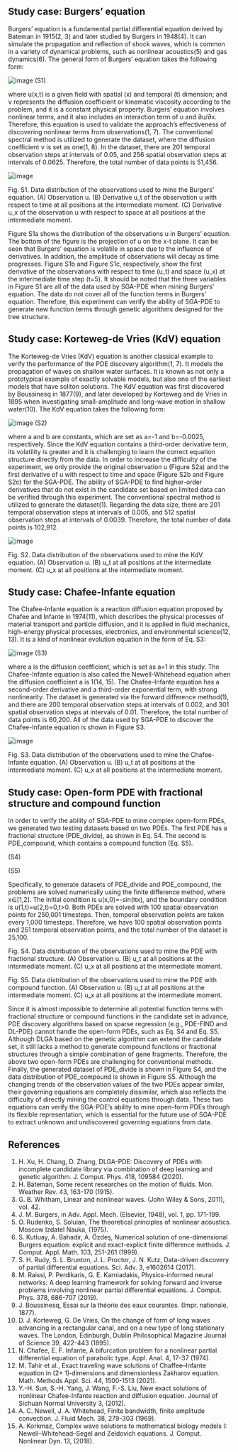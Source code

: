 ## Study case: Burgers’ equation
Burgers’ equation is a fundamental partial differential equation derived by Bateman in 1915(2, 3) and later studied by Burgers in 1948(4). It can simulate the propagation and reflection of shock waves, which is common in a variety of dynamical problems, such as nonlinear acoustics(5) and gas dynamics(6). The general form of Burgers’ equation takes the following form: 

	 
![image](https://user-images.githubusercontent.com/41933063/122323321-824c2780-cf59-11eb-9379-a955073d032a.png)
(S1)

where u(x,t) is a given field with spatial (x) and temporal (t) dimension; and ν represents the diffusion coefficient or kinematic viscosity according to the problem, and it is a constant physical property.
	Burgers’ equation involves nonlinear terms, and it also includes an interaction term of u and ∂u/∂x. Therefore, this equation is used to validate the approach’s effectiveness of discovering nonlinear terms from observations(1, 7). 
The conventional spectral method is utilized to generate the dataset, where the diffusion coefficient ν is set as one(1, 8). In the dataset, there are 201 temporal observation steps at intervals of 0.05, and 256 spatial observation steps at intervals of 0.0625. Therefore, the total number of data points is 51,456. 

![image](https://user-images.githubusercontent.com/41933063/122323338-8d06bc80-cf59-11eb-83f1-51f35567b5d3.png)

Fig. S1. Data distribution of the observations used to mine the Burgers’ equation. (A) Observation u. (B) Derivative u_t of the observation u with respect to time at all positions at the intermediate moment. (C) Derivative u_x of the observation u with respect to space at all positions at the intermediate moment.

Figure S1a shows the distribution of the observations u in Burgers’ equation. The bottom of the figure is the projection of u on the x-t plane. It can be seen that Burgers’ equation is volatile in space due to the influence of derivatives. In addition, the amplitude of observations will decay as time progresses. Figure S1b and Figure S1c, respectively, show the first derivative of the observations with respect to time (u_t) and space (u_x) at the intermediate time step (t=5). 
It should be noted that the three variables in Figure S1 are all of the data used by SGA-PDE when mining Burgers’ equation. The data do not cover all of the function terms in Burgers’ equation. Therefore, this experiment can verify the ability of SGA-PDE to generate new function terms through genetic algorithms designed for the tree structure.

## Study case: Korteweg-de Vries (KdV) equation
The Korteweg-de Vries (KdV) equation is another classical example to verify the performance of the PDE discovery algorithm(1, 7). It models the propagation of waves on shallow water surfaces. It is known as not only a prototypical example of exactly solvable models, but also one of the earliest models that have soliton solutions. The KdV equation was first discovered by Boussinesq in 1877(9), and later developed by Korteweg and de Vries in 1895 when investigating small-amplitude and long-wave motion in shallow water(10). The KdV equation takes the following form:

![image](https://user-images.githubusercontent.com/41933063/122323727-20d88880-cf5a-11eb-97d2-2d730c4eb758.png)
(S2)

where a and b are constants, which are set as a=-1 and b=-0.0025, respectively. 
Since the KdV equation contains a third-order derivative term, its volatility is greater and it is challenging to learn the correct equation structure directly from the data. In order to increase the difficulty of the experiment, we only provide the original observation u (Figure S2a) and the first derivative of u with respect to time and space (Figure S2b and Figure S2c) for the SGA-PDE. The ability of SGA-PDE to find higher-order derivatives that do not exist in the candidate set based on limited data can be verified through this experiment. 
The conventional spectral method is utilized to generate the dataset(1). Regarding the data size, there are 201 temporal observation steps at intervals of 0.005, and 512 spatial observation steps at intervals of 0.0039. Therefore, the total number of data points is 102,912.

![image](https://user-images.githubusercontent.com/41933063/122323752-29c95a00-cf5a-11eb-9fd8-abb6db85ef25.png)

Fig. S2. Data distribution of the observations used to mine the KdV equation. (A) Observation u. (B) u_t at all positions at the intermediate moment. (C) u_x at all positions at the intermediate moment.

## Study case: Chafee-Infante equation
The Chafee-Infante equation is a reaction diffusion equation proposed by Chafee and Infante in 1974(11), which describes the physical processes of material transport and particle diffusion, and it is applied in fluid mechanics, high-energy physical processes, electronics, and environmental science(12, 13). It is a kind of nonlinear evolution equation in the form of Eq. S3:

	 
![image](https://user-images.githubusercontent.com/41933063/122698393-d583ea00-d279-11eb-91d0-4dd71f27d221.png)
(S3)

where a is the diffusion coefficient, which is set as a=1 in this study. 
The Chafee-Infante equation is also called the Newell-Whitehead equation when the diffusion coefficient a is 1(14, 15). The Chafee-Infante equation has a second-order derivative and a third-order exponential term, with strong nonlinearity. The dataset is generated via the forward difference method(1), and there are 200 temporal observation steps at intervals of 0.002, and 301 spatial observation steps at intervals of 0.01. Therefore, the total number of data points is 60,200. All of the data used by SGA-PDE to discover the Chafee-Infante equation is shown in Figure S3.

![image](https://user-images.githubusercontent.com/41933063/122698418-dc126180-d279-11eb-8336-5081e223a490.png)
 
Fig. S3. Data distribution of the observations used to mine the Chafee-Infante equation. (A) Observation u. (B) u_t at all positions at the intermediate moment. (C) u_x at all positions at the intermediate moment.

## Study case: Open-form PDE with fractional structure and compound function
In order to verify the ability of SGA-PDE to mine complex open-form PDEs, we generated two testing datasets based on two PDEs. The first PDE has a fractional structure (PDE_divide), as shown in Eq. S4. The second is PDE_compound, which contains a compound function (Eq. S5). 

	 
(S4)


	 
(S5)

Specifically, to generate datasets of PDE_divide and PDE_compound, the problems are solved numerically using the finite difference method, where x∈[1,2]. The initial condition is u(x,0)=-sin⁡(πx), and the boundary condition is u(1,t)=u(2,t)=0,t>0. Both PDEs are solved with 100 spatial observation points for 250,001 timesteps. Then, temporal observation points are taken every 1,000 timesteps. Therefore, we have 100 spatial observation points and 251 temporal observation points, and the total number of the dataset is 25,100.

 
Fig. S4. Data distribution of the observations used to mine the PDE with fractional structure. (A) Observation u. (B) u_t at all positions at the intermediate moment. (C) u_x at all positions at the intermediate moment.

 
Fig. S5. Data distribution of the observations used to mine the PDE with compound function. (A) Observation u. (B) u_t at all positions at the intermediate moment. (C) u_x at all positions at the intermediate moment.

Since it is almost impossible to determine all potential function terms with fractional structure or compound functions in the candidate set in advance, PDE discovery algorithms based on sparse regression (e.g., PDE-FIND and DL-PDE) cannot handle the open-form PDEs, such as Eq. S4 and Eq. S5. Although DLGA based on the genetic algorithm can extend the candidate set, it still lacks a method to generate compound functions or fractional structures through a simple combination of gene fragments. Therefore, the above two open-form PDEs are challenging for conventional methods.
Finally, the generated dataset of PDE_divide is shown in Figure S4, and the data distribution of PDE_compound is shown in Figure S5. Although the changing trends of the observation values of the two PDEs appear similar, their governing equations are completely dissimilar, which also reflects the difficulty of directly mining the control equations through data. These two equations can verify the SGA-PDE’s ability to mine open-form PDEs through its flexible representation, which is essential for the future use of SGA-PDE to extract unknown and undiscovered governing equations from data.

## References
1.	H. Xu, H. Chang, D. Zhang, DLGA-PDE: Discovery of PDEs with incomplete candidate library via combination of deep learning and genetic algorithm. J. Comput. Phys. 418, 109584 (2020).
2.	H. Bateman, Some recent researches on the motion of fluids. Mon. Weather Rev. 43, 163-170 (1915).
3.	G. B. Whitham, Linear and nonlinear waves.  (John Wiley & Sons, 2011), vol. 42.
4.	J. M. Burgers, in Adv. Appl. Mech. (Elsevier, 1948), vol. 1, pp. 171-199.
5.	O. Rudenko, S. Soluian, The theoretical principles of nonlinear acoustics. Moscow Izdatel Nauka,  (1975).
6.	S. Kutluay, A. Bahadir, A. Özdeş, Numerical solution of one-dimensional Burgers equation: explicit and exact-explicit finite difference methods. J. Comput. Appl. Math. 103, 251-261 (1999).
7.	S. H. Rudy, S. L. Brunton, J. L. Proctor, J. N. Kutz, Data-driven discovery of partial differential equations. Sci. Adv. 3, e1602614 (2017).
8.	M. Raissi, P. Perdikaris, G. E. Karniadakis, Physics-informed neural networks: A deep learning framework for solving forward and inverse problems involving nonlinear partial differential equations. J. Comput. Phys. 378, 686-707 (2019).
9.	J. Boussinesq, Essai sur la théorie des eaux courantes.  (Impr. nationale, 1877).
10.	D. J. Korteweg, G. De Vries, On the change of form of long waves advancing in a rectangular canal, and on a new type of long stationary waves. The London, Edinburgh, Dublin Philosophical Magazine Journal of Science 39, 422-443 (1895).
11.	N. Chafee, E. F. Infante, A bifurcation problem for a nonlinear partial differential equation of parabolic type. Appl. Anal. 4, 17-37 (1974).
12.	M. Tahir et al., Exact traveling wave solutions of Chaffee–Infante equation in (2+ 1)‐dimensions and dimensionless Zakharov equation. Math. Methods Appl. Sci. 44, 1500-1513 (2021).
13.	Y.-H. Sun, S.-H. Yang, J. Wang, F.-S. Liu, New exact solutions of nonlinear Chafee-Infante reaction and diffusion equation. Journal of Sichuan Normal University 3,  (2012).
14.	A. C. Newell, J. A. Whitehead, Finite bandwidth, finite amplitude convection. J. Fluid Mech. 38, 279-303 (1969).
15.	A. Korkmaz, Complex wave solutions to mathematical biology models I: Newell–Whitehead–Segel and Zeldovich equations. J. Comput. Nonlinear Dyn. 13,  (2018).


